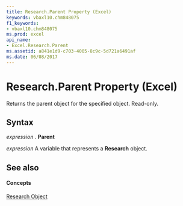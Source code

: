 ```yaml
---
title: Research.Parent Property (Excel)
keywords: vbaxl10.chm848075
f1_keywords:
- vbaxl10.chm848075
ms.prod: excel
api_name:
- Excel.Research.Parent
ms.assetid: a841e1d9-c703-4005-8c9c-5d721a6491af
ms.date: 06/08/2017
---
```



# Research.Parent Property (Excel)

Returns the parent object for the specified object. Read-only.


## Syntax

 _expression_ . **Parent**

 _expression_ A variable that represents a **Research** object.


## See also


#### Concepts


[Research Object](Excel.Research.md)

